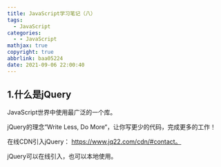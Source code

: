 ```yaml
---
title: JavaScript学习笔记（八）
tags:
  - JavaScript
categories:
  - - JavaScript
mathjax: true
copyright: true
abbrlink: baa05224
date: 2021-09-06 22:00:40
---
```


## 1.什么是jQuery

JavaScript世界中使用最广泛的一个库。

jQuery的理念“Write Less, Do More“，让你写更少的代码，完成更多的工作！

<!--more-->

在线CDN引入jQuery： https://www.jq22.com/cdn/#contact。

jQuery可以在线引入，也可以本地使用。